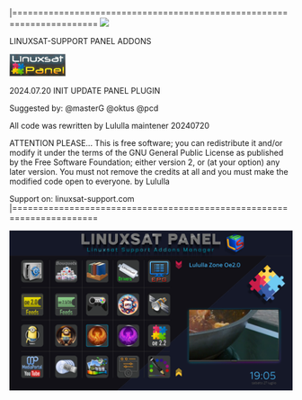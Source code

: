 |======================================================================
![](https://komarev.com/ghpvc/?username=Belfagor2005)

LINUXSAT-SUPPORT PANEL ADDONS

<img src="https://raw.githubusercontent.com/Belfagor2005/LinuxsatPanel/main/usr/lib/enigma2/python/Plugins/Extensions/LinuxsatPanel/LinuxsatPanel.png">


2024.07.20 INIT UPDATE PANEL PLUGIN

Suggested by:
@masterG
@oktus
@pcd

All code was rewritten 
by Lululla
maintener
20240720

ATTENTION PLEASE...
This is free software; you can redistribute it and/or modify it under
the terms of the GNU General Public License as published by the Free
Software Foundation; either version 2, or (at your option) any later
version.
You must not remove the credits at
all and you must make the modified
code open to everyone. by Lululla

Support on:
linuxsat-support.com
|======================================================================

<img src="https://raw.githubusercontent.com/Belfagor2005/LinuxsatPanel/main/screenshot/screenshot.png">

